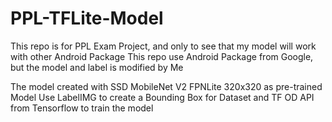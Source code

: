 # PPL-TFLite-Model
This repo is for PPL Exam Project, and only to see that my model will work with other Android Package
This repo use Android Package from Google, but the model and label is modified by Me

The model created with SSD MobileNet V2 FPNLite 320x320 as pre-trained Model
Use LabelIMG to create a Bounding Box for Dataset and TF OD API from Tensorflow to train the model
